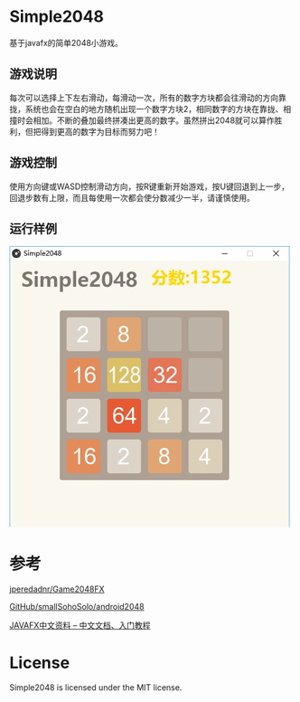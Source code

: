 # Simple2048
基于javafx的简单2048小游戏。

## 游戏说明

每次可以选择上下左右滑动，每滑动一次，所有的数字方块都会往滑动的方向靠拢，系统也会在空白的地方随机出现一个数字方块2，相同数字的方块在靠拢、相撞时会相加。不断的叠加最终拼凑出更高的数字。虽然拼出2048就可以算作胜利，但把得到更高的数字为目标而努力吧！

## 游戏控制

使用方向键或WASD控制滑动方向，按R键重新开始游戏，按U键回退到上一步，回退步数有上限，而且每使用一次都会使分数减少一半，请谨慎使用。

## 运行样例

![运行样例](https://raw.githubusercontent.com/lawvs/Simple2048/master/res/example.jpg)

# 参考

[jperedadnr/Game2048FX](https://github.com/jperedadnr/Game2048FX)

[GitHub/smallSohoSolo/android2048](https://github.com/smallSohoSolo/android2048)

[JAVAFX中文资料 – 中文文档、入门教程](http://www.javafxchina.net)

# License
Simple2048 is licensed under the MIT license.
